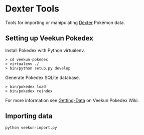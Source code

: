 # Dexter Tools

Tools for importing or manipulating [Dexter](https://github.com/AwestruckStudios/Gen6) Pokémon data.

## Setting up Veekun Pokedex
Install Pokedex with Python virtualenv.

```
> cd veekun-pokedex
> virtualenv ./
> bin/python setup.py develop
```

Generate Pokedex SQLite database.

```
> bin/pokedex load
> bin/pokedex reindex
```
For more information see [Getting-Data](https://github.com/veekun/pokedex/wiki/Getting-Data) on Veekun Pokedex Wiki.

## Importing data
```
python veekun-import.py
```
